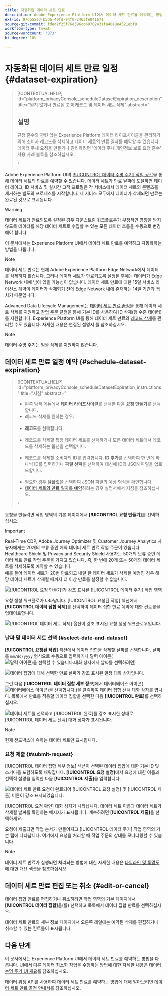 ```yaml
---
title: 자동화된 데이터 세트 만료
description: Adobe Experience Platform UI에서 데이터 세트 만료를 예약하는 방법을 알아봅니다.
exl-id: 97db55e3-b5d6-40fd-94f0-2463fe041671
source-git-commit: fded2f25f76e396cd49702431fa40e8e4521ebf8
workflow-type: tm+mt
source-wordcount: '873'
ht-degree: 18%

---
```


# 자동화된 데이터 세트 만료 일정 {#dataset-expiration}

>[!CONTEXTUALHELP]
>id="platform_privacyConsole_scheduleDatasetExpiration_description"
>title="원치 않거나 만료된 고객 레코드 및 데이터 세트 삭제"
>abstract="<h2>설명</h2><p>규정 준수와 관련 없는 Experience Platform 데이터 라이프사이클을 관리하기 위해 소비자 레코드를 삭제하고 데이터 세트의 만료 일자를 예약할 수 있습니다. 데이터 주체 요청을 만들거나 관리하려면 &#39;데이터 주체 개인정보 보호 요청 준수&#39; 사용 사례 블록을 참조하십시오.</p>"

Adobe Experience Platform UI의 [[!UICONTROL 데이터 수명 주기] 작업 공간](./overview.md)을 통해 데이터 세트의 만료를 예약할 수 있습니다. 데이터 세트가 만료 날짜에 도달하면 데이터 레이크, ID 서비스 및 실시간 고객 프로필은 각 서비스에서 데이터 세트의 콘텐츠를 제거하는 별도의 프로세스를 시작합니다. 세 서비스 모두에서 데이터가 삭제되면 만료는 완료된 것으로 표시됩니다.

>[!WARNING]
>
>데이터 세트가 만료되도록 설정된 경우 다운스트림 워크플로우가 부정적인 영향을 받지 않도록 데이터를 해당 데이터 세트로 수집할 수 있는 모든 데이터 흐름을 수동으로 변경해야 합니다.

이 문서에서는 Experience Platform UI에서 데이터 세트 만료를 예약하고 자동화하는 방법을 다룹니다.

>[!NOTE]
>
>데이터 세트 만료는 현재 Adobe Experience Platform Edge Network에서 데이터를 삭제하지 않습니다. 그러나 데이터 세트가 만료되도록 설정된 후에는 데이터가 Edge Network 내에 남아 있을 가능성이 없습니다. 데이터 세트 만료에 대한 15일 서비스 라이선스 계약이 데이터가 삭제되기 전에 Edge Network 내에 존재하는 14일 기간과 겹치기 때문입니다.

Advanced Data Lifecycle Management는 [데이터 세트 만료 끝점](../api/dataset-expiration.md)을 통해 데이터 세트 삭제를 지원하고 [작업 주문 끝점](../api/workorder.md)을 통해 기본 ID를 사용하여 ID 삭제(행 수준 데이터)를 지원합니다. Experience Platform UI를 통해 데이터 세트 만료와 [레코드 삭제](./record-delete.md)를 관리할 수도 있습니다. 자세한 내용은 연결된 설명서 를 참조하십시오.

>[!NOTE]
>
>데이터 수명 주기는 일괄 삭제를 지원하지 않습니다.

## 데이터 세트 만료 일정 예약 {#schedule-dataset-expiration}

>[!CONTEXTUALHELP]
>id="platform_privacyConsole_scheduleDatasetExpiration_instructions"
>title="지침"
>abstract="<ul><li>왼쪽 탐색 메뉴에서 <a href="https://experienceleague.adobe.com/docs/experience-platform/hygiene/ui/overview.html?lang=ko">데이터 라이프사이클</a>를 선택한 다음 <b>요청 만들기</b>를 선택합니다.</li><li>레코드 삭제를 원하는 경우:</li>   <li><b>레코드</b>를 선택합니다.</li>   <li>레코드를 삭제할 특정 데이터 세트를 선택하거나 모든 데이터 세트에서 레코드를 삭제하는 옵션을 선택합니다.</li>   <li>레코드를 삭제할 소비자의 ID를 입력합니다. <b>ID 추가</b>를 선택하여 한 번에 하나씩 ID를 입력하거나 <b>파일 선택</b>을 선택하여 대신에 ID의 JSON 파일을 업로드합니다.</li>   <li>필요한 경우 <b>템플릿</b>을 선택하여 JSON 파일의 예상 형식을 확인합니다.</li><li><a href="https://experienceleague.adobe.com/docs/experience-platform/hygiene/ui/dataset-expiration.html?lang=ko#schedule-dataset-expiration">데이터 세트의 만료 일자를 예약</a>하려는 경우 설명서에서 지침을 참조하십시오.</li></ul>"

요청을 만들려면 작업 영역의 기본 페이지에서 **[!UICONTROL 요청 만들기]**&#x200B;를 선택하십시오.

>[!IMPORTANT]
>
>Real-Time CDP, Adobe Journey Optimizer 및 Customer Journey Analytics 사용자에게는 20개의 보류 중인 예약 데이터 세트 만료 작업 주문이 있습니다. Healthcare Shield 및 Privacy and Security Shield 사용자는 50개의 보류 중인 데이터 세트 만료 작업 주문을 가지고 있습니다. 즉, 한 번에 20개 또는 50개의 데이터 세트를 삭제하도록 예약할 수 있습니다.<br>예를 들어 데이터 세트가 20번 만료되고 내일 한 데이터 세트가 삭제될 예정인 경우 해당 데이터 세트가 삭제될 때까지 더 이상 만료를 설정할 수 없습니다.

![[!UICONTROL 요청 만들기]가 강조 표시된 [!UICONTROL 데이터 주기] 작업 영역](../images/ui/ttl/create-request-button.png)

요청 생성 워크플로가 나타납니다. [!UICONTROL 요청된 작업] 섹션에서 **[!UICONTROL 데이터 집합 삭제]**&#x200B;를 선택하여 데이터 집합 만료 예약에 대한 컨트롤을 업데이트합니다.

![[!UICONTROL 데이터 세트 삭제] 옵션이 강조 표시된 요청 생성 워크플로우입니다.](../images/ui/ttl/dataset-selected.png)

### 날짜 및 데이터 세트 선택 {#select-date-and-dataset}

**[!UICONTROL 요청된 작업]** 섹션에서 데이터 집합을 삭제할 날짜를 선택합니다. 날짜를 `mm/dd/yyyy` 형식으로 수동으로 입력하거나 달력 아이콘(![달력 아이콘)을 선택할 수 있습니다.대화 상자에서 날짜를 선택하려면 ](/help/images/icons/calendar.png))

![데이터 집합에 대해 선택한 만료 날짜가 강조 표시된 일정 대화 상자입니다.](../images/ui/ttl/select-date.png)

그런 다음 **[!UICONTROL 데이터 집합 세부 정보]**&#x200B;에서 데이터베이스 아이콘(![데이터베이스 아이콘)을 선택합니다.](/help/images/icons/database.png))을 클릭하여 데이터 집합 선택 대화 상자를 엽니다. 목록에서 만료를 적용할 데이터 집합을 선택한 다음 **[!UICONTROL 완료]**&#x200B;를 선택하십시오.

![데이터 세트를 선택하고 [!UICONTROL 완료]를 강조 표시한 상태로 [!UICONTROL 데이터 세트 선택] 대화 상자가 표시됩니다.](../images/ui/ttl/select-dataset.png)

>[!NOTE]
>
>현재 샌드박스에 속하는 데이터 세트만 표시됩니다.

### 요청 제출 {#submit-request}

[!UICONTROL 데이터 집합 세부 정보] 섹션이 선택된 데이터 집합에 대한 기본 ID 및 스키마를 포함하도록 채워집니다. **[!UICONTROL 요청 설정]**&#x200B;에서 요청에 대한 이름과 선택적 설명을 입력한 다음 **[!UICONTROL 제출]**&#x200B;을 입력합니다.

![데이터 세트 만료 요청이 완료되어 [!UICONTROL 요청 설정] 및 [!UICONTROL 제출] 버튼이 강조 표시되었습니다.](../images/ui/ttl/submit.png)

[!UICONTROL 요청 확인] 대화 상자가 나타납니다. 데이터 세트 이름과 데이터 세트가 삭제될 날짜를 확인하는 메시지가 표시됩니다. 계속하려면 **[!UICONTROL 제출]**&#x200B;을 선택하세요.

요청이 제출되면 작업 순서가 만들어지고 [!UICONTROL 데이터 주기] 작업 영역의 기본 탭에 나타납니다. 여기에서 요청을 처리할 때 작업 주문의 상태를 모니터링할 수 있습니다.

>[!NOTE]
>
>데이터 세트 만료가 실행되면 처리되는 방법에 대한 자세한 내용은 [타임라인 및 투명도](../home.md#dataset-expiration-transparency)에 대한 개요 섹션을 참조하십시오.

## 데이터 세트 만료 편집 또는 취소 {#edit-or-cancel}

데이터 집합 만료를 편집하거나 취소하려면 작업 영역의 기본 페이지에서 **[!UICONTROL 데이터 집합]**&#x200B;을(를) 선택하고 목록에서 데이터 집합 만료를 선택하십시오.

데이터 세트 만료의 세부 정보 페이지에서 오른쪽 레일에는 예약된 삭제를 편집하거나 취소할 수 있는 컨트롤이 표시됩니다.

## 다음 단계

이 문서에서는 Experience Platform UI에서 데이터 세트 만료를 예약하는 방법을 다룹니다. UI에서 다른 데이터 최소화 작업을 수행하는 방법에 대한 자세한 내용은 [데이터 수명 주기 UI 개요](./overview.md)를 참조하십시오.

데이터 위생 API를 사용하여 데이터 세트 만료를 예약하는 방법에 대해 알아보려면 [데이터 세트 만료 끝점 안내서](../api/dataset-expiration.md)를 참조하십시오.
